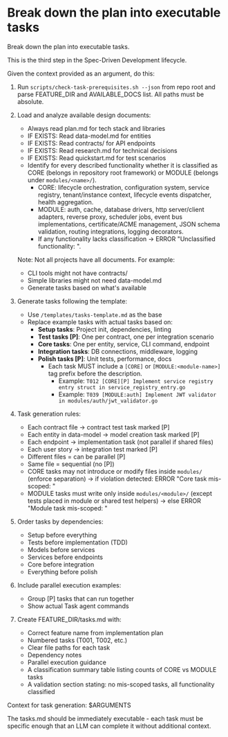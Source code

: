 # Break down the plan into executable tasks


Break down the plan into executable tasks.

This is the third step in the Spec-Driven Development lifecycle.

Given the context provided as an argument, do this:

1. Run `scripts/check-task-prerequisites.sh --json` from repo root and parse FEATURE_DIR and AVAILABLE_DOCS list. All paths must be absolute.
2. Load and analyze available design documents:
   - Always read plan.md for tech stack and libraries
   - IF EXISTS: Read data-model.md for entities
   - IF EXISTS: Read contracts/ for API endpoints  
   - IF EXISTS: Read research.md for technical decisions
   - IF EXISTS: Read quickstart.md for test scenarios
    - Identify for every described functionality whether it is classified as CORE (belongs in repository root framework) or MODULE (belongs under `modules/<name>/`).
       * CORE: lifecycle orchestration, configuration system, service registry, tenant/instance context, lifecycle events dispatcher, health aggregation.
       * MODULE: auth, cache, database drivers, http server/client adapters, reverse proxy, scheduler jobs, event bus implementations, certificate/ACME management, JSON schema validation, routing integrations, logging decorators.
       * If any functionality lacks classification → ERROR "Unclassified functionality: <item>".
   
   Note: Not all projects have all documents. For example:
   - CLI tools might not have contracts/
   - Simple libraries might not need data-model.md
   - Generate tasks based on what's available

3. Generate tasks following the template:
   - Use `/templates/tasks-template.md` as the base
   - Replace example tasks with actual tasks based on:
     * **Setup tasks**: Project init, dependencies, linting
     * **Test tasks [P]**: One per contract, one per integration scenario
     * **Core tasks**: One per entity, service, CLI command, endpoint
     * **Integration tasks**: DB connections, middleware, logging
     * **Polish tasks [P]**: Unit tests, performance, docs
       * Each task MUST include a `[CORE]` or `[MODULE:<module-name>]` tag prefix before the description.
          - Example: `T012 [CORE][P] Implement service registry entry struct in service_registry_entry.go`
          - Example: `T039 [MODULE:auth] Implement JWT validator in modules/auth/jwt_validator.go`

4. Task generation rules:
   - Each contract file → contract test task marked [P]
   - Each entity in data-model → model creation task marked [P]
   - Each endpoint → implementation task (not parallel if shared files)
   - Each user story → integration test marked [P]
   - Different files = can be parallel [P]
   - Same file = sequential (no [P])
   - CORE tasks may not introduce or modify files inside `modules/` (enforce separation) → if violation detected: ERROR "Core task mis-scoped: <task id>"
   - MODULE tasks must write only inside `modules/<module>/` (except tests placed in module or shared test helpers) → else ERROR "Module task mis-scoped: <task id>"

5. Order tasks by dependencies:
   - Setup before everything
   - Tests before implementation (TDD)
   - Models before services
   - Services before endpoints
   - Core before integration
   - Everything before polish

6. Include parallel execution examples:
   - Group [P] tasks that can run together
   - Show actual Task agent commands

7. Create FEATURE_DIR/tasks.md with:
   - Correct feature name from implementation plan
   - Numbered tasks (T001, T002, etc.)
   - Clear file paths for each task
   - Dependency notes
   - Parallel execution guidance
   - A classification summary table listing counts of CORE vs MODULE tasks
   - A validation section stating: no mis-scoped tasks, all functionality classified

Context for task generation: $ARGUMENTS

The tasks.md should be immediately executable - each task must be specific enough that an LLM can complete it without additional context.
